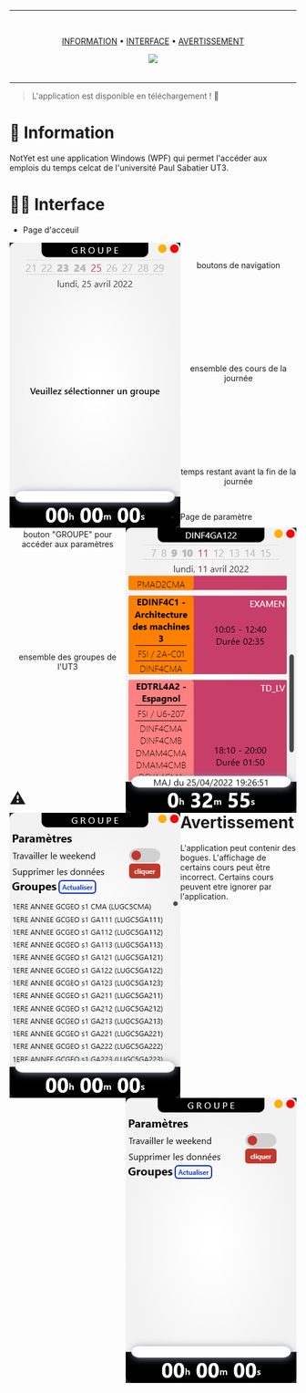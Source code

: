 
---

<br />

<div align="center">

[INFORMATION](https://github.com/HDwayne/NotYet/#-information) • 
[INTERFACE](https://github.com/HDwayne/NotYet/#-interface) • 
[AVERTISSEMENT](https://github.com/HDwayne/NotYet/#-avertissement) 

<a href='https://github.com/HDwayne/NotYet/releases'>
  
<img src='https://img.shields.io/github/v/release/HDwayne/NotYet?color=%23FDD835&label=version&style=for-the-badge'>

</a>

</div>

<br />

---

> L'application est disponible en téléchargement ! 🚀

# 🧐 Information

NotYet est une application Windows (WPF) qui permet l'accéder aux emplois du temps celcat de l'université Paul Sabatier UT3.

# 👨‍💻 Interface

- Page d'acceuil

<img align="left" src="https://raw.githubusercontent.com/HDwayne/NotYet/master/img/4.bmp">
<img align="right" src="https://raw.githubusercontent.com/HDwayne/NotYet/master/img/1.png">

<br />
<p align="center">boutons de navigation</p>
<br /><br /><br /><br /><br /><br /><br /><br />
<p align="center">ensemble des cours de la journée</p>
<br /><br /><br /><br /><br /><br /><br />
<p align="center">temps restant avant la fin de la journée</p>
<br />

- Page de paramètre

<img align="left" src="https://raw.githubusercontent.com/HDwayne/NotYet/master/img/2.png">
<img align="right" src="https://raw.githubusercontent.com/HDwayne/NotYet/master/img/3.png">

<p align="center">bouton "GROUPE" pour accéder aux paramètres</p>
<br /><br /><br /><br /><br /><br /><br /><br /><br />
<p align="center">ensemble des groupes de l'UT3</p>
<br /><br /><br /><br /><br /><br /><br /><br /><br />

# ⚠️ Avertissement

L'application peut contenir des bogues. L'affichage de certains cours peut être incorrect. Certains cours peuvent etre ignorer par l'application.

